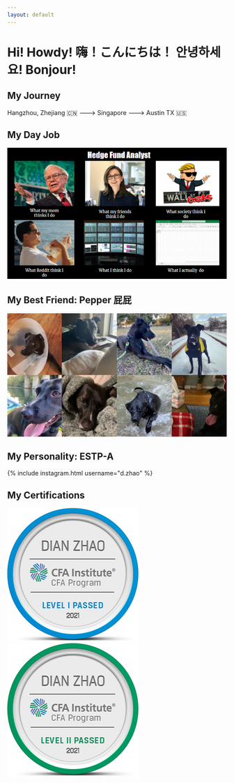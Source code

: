 ```yaml
---
layout: default
---
```

# Hi! Howdy! 嗨！こんにちは！ 안녕하세요! Bonjour!

## My Journey
Hangzhou, Zhejiang :cn: ---> Singapore ---> Austin TX :us:

## My Day Job
![What-I-Do](/assets/What-I-Do.PNG)
<br>


## My Best Friend: Pepper 屁屁 
![pepper](/assets/pepper.jpg)
<br>


## My Personality: ESTP-A
{% include instagram.html username="d.zhao" %}
&nbsp;

## My Certifications
![CFAI](/assets/CFAI.png)  ![CFAII](/assets/CFAII.png) 
